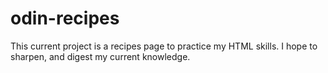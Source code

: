 # odin-recipes

This current project is a recipes page to practice my HTML skills. I hope to sharpen, and digest my current knowledge.
